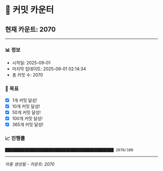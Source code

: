 # 🔢 커밋 카운터

## 현재 카운트: 2070

---

### 📊 정보
- 시작일: 2025-09-01
- 마지막 업데이트: 2025-09-01 02:14:34
- 총 커밋 수: 2070

### 🎯 목표
- [x] 1개 커밋 달성!
- [x] 10개 커밋 달성!
- [x] 50개 커밋 달성!
- [x] 100개 커밋 달성!
- [x] 365개 커밋 달성!

### 📈 진행률
```
██████████████████████████████████████████████████ 2070/100
```

---
*자동 생성됨 - 카운트: 2070*
